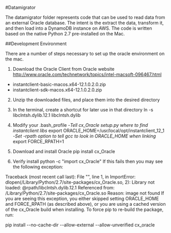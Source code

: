 #Datamigrator

The datamigrator folder represents code that can be used to read data from an external Oracle database.
The intent is the extract the data, transform it, and then load into a DynamoDB instance on AWS.  The code is written based on the native 
Python 2.7 pre-installed on the Mac.

##Development Environment

There are a number of steps necessary to set up the oracle environment on the mac.
1. Download the Oracle Client from Oracle website http://www.oracle.com/technetwork/topics/intel-macsoft-096467.html
- instantclient-basic-macos.x64-12.1.0.2.0.zip
- instantclient-sdk-macos.x64-12.1.0.2.0.zip

2. Unzip the downloaded files, and place them into the desired directory

3. In the terminal, create a shortcut for later use in that directory
ln -s libclntsh.dylib.12.1 libclntsh.dylib

3. Modify your .bash_profile
-*Tell cx_Oracle setup.py where to find instantclient libs*
export ORACLE_HOME=/usr/local/opt/instantclient_12_1
-*Set -rpath option to tell gcc to look in ORACLE_HOME when linking*
export FORCE_RPATH=1

4. Download and install Oracle
pip install cx_Oracle

5. Verify install
python -c "import cx_Oracle"
If this fails then you may see the following exception:

Traceback (most recent call last):
  File "<string>", line 1, in <module>
ImportError: dlopen(/Library/Python/2.7/site-packages/cx_Oracle.so, 2): Library not loaded: @rpath/libclntsh.dylib.12.1
  Referenced from: /Library/Python/2.7/site-packages/cx_Oracle.so
  Reason: image not found
If you are seeing this exception, you either skipped setting ORACLE_HOME and FORCE_RPATH (as described above), or you are using a cached version of the cx_Oracle build when installing. To force pip to re-build the package, run:

pip install --no-cache-dir --allow-external --allow-unverified cx_oracle
